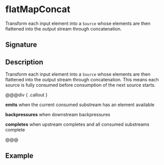 # flatMapConcat

Transform each input element into a `Source` whose elements are then flattened into the output stream through
concatenation.

## Signature

## Description

Transform each input element into a `Source` whose elements are then flattened into the output stream through
concatenation. This means each source is fully consumed before consumption of the next source starts.


@@@div { .callout }

**emits** when the current consumed substream has an element available

**backpressures** when downstream backpressures

**completes** when upstream completes and all consumed substreams complete

@@@

## Example


